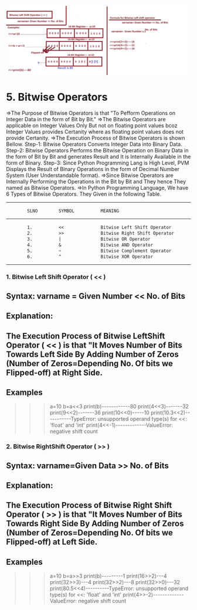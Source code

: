 ![Alt text](bitwise.png)

# 5. Bitwise Operators

=>The Purpose of Bitwise Operators is that "To Pefform Operations on Integer Data in the form of Bit by Bit."
=>The Bitwise Operators are applicable on Integer Values Only But not on floating point values bcoz Integer Values 
    provides Certanity where as floating point values does not provide Certanity.
=>The Execution Process of Bitwise Operators is shown Bellow.
		Step-1: Bitwise Operators Converts Integer Data into Binary Data.
		Step-2: Bitwise Operators Performs the Bitwise Operation on Binary Data in the form of Bit by Bit and 
		             generates Result and It is Internally Available in the form of Binary.
		Step-3: Since Python Programming Lang is High Level, PVM Displays the Result of Binary Operations
			    in the form of Decimal Number System (User Understandable format).
=>Since Bitwise Operators are Internally Performing the Operations in the Bit by Bit and They hence They named as 
    Bitwise Operators.
=>In Python Programming Language, We have 6 Types of Bitwise Operators. They Given in the following Table.
*************************************************************************************************************************************************
			SLNO		SYMBOL			MEANING
*************************************************************************************************************************************************
			1.			<<				Bitwise Left Shift Operator
			2.			>>				Bitwise Right Shift Operator
			3.			|				Bitwise OR Operator
			4.			&				Bitwise AND Operator
			5.			~				Bitwise Complement Operator
			6.			^				Bitwise XOR Operator
*************************************************************************************************************************************

### 1. Bitwise Left Shift Operator ( << )

Syntax:	varname = Given Number << No. of Bits
--------------------
Explanation:
--------------------
The Execution Process of Bitwise LeftShift Operator ( << ) is that "It Moves Number of Bits Towards Left Side By Adding Number of Zeros (Number of Zeros=Depending No. Of bits we Flipped-off) at Right Side.
-------------------------------
Examples
-------------------------------
>>> a=10
>>> b=a<<3
>>> print(b)------------80
>>> print(4<<3)-------32
>>> print(9<<2)-------36
>>> print(10<<0)-----10
>>> print(10.3<<2)-----------TypeError: unsupported operand type(s) for <<: 'float' and 'int'
>>> print(4<<-1)-------------ValueError: negative shift count


### 2. Bitwise RightShift Operator ( >> )

Syntax:     varname=Given Data >> No. of Bits
--------------------
Explanation:
--------------------
The Execution Process of Bitwise Right Shift Operator ( >> ) is that "It Moves Number of Bits Towards Right Side By Adding Number of Zeros (Number of Zeros=Depending No. Of bits we Flipped-off) at Left  Side.
-------------------------------
Examples
-------------------------------
>>> a=10
>>> b=a>>3
>>> print(b)---------1
>>> print(16>>2)---4
>>> print(32>>3)---4
>>> print(32>>2)---8
>>> print(32>>0)---32
>>> print(80.5<<4)----------TypeError: unsupported operand type(s) for <<: 'float' and 'int'
>>> print(4>>-2)-------------ValueError: negative shift count



